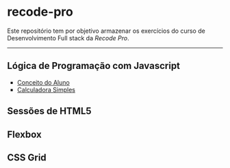 # recode-pro
Este repositório tem por objetivo armazenar os exercícios do curso de Desenvolvimento Full stack da <em>Recode Pro</em>.
<hr>

## Lógica de Programação com Javascript

<ul type="square">
<li><a href="https://github.com/antonialucianapires/recode-pro/blob/master/appConceitoAluno.js">Conceito do Aluno</a></li>
<li><a href="https://github.com/antonialucianapires/recode-pro/blob/master/appCalculadora.js">Calculadora Simples</a></li>
</ul>

## Sessões de HTML5 
 
## Flexbox
 
## CSS Grid

